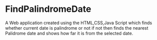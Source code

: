 # FindPalindromeDate
A Web application created using the HTML,CSS,Java Script which finds whether current date is palindrome or not if not then finds the nearest Palidrome date and shows how far it is from the selected date.
